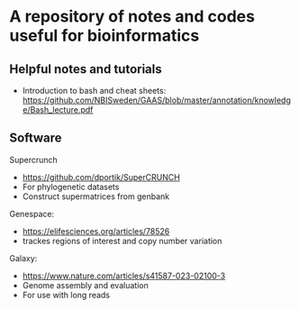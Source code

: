 #  A repository of notes and codes useful for bioinformatics
## Helpful notes and tutorials
- Introduction to bash and cheat sheets: https://github.com/NBISweden/GAAS/blob/master/annotation/knowledge/Bash_lecture.pdf



## Software
Supercrunch
- https://github.com/dportik/SuperCRUNCH
- For phylogenetic datasets
- Construct supermatrices from genbank

Genespace:
- https://elifesciences.org/articles/78526
- trackes regions of interest and copy number variation

Galaxy:
- https://www.nature.com/articles/s41587-023-02100-3
- Genome assembly and evaluation
- For use with long reads

  
